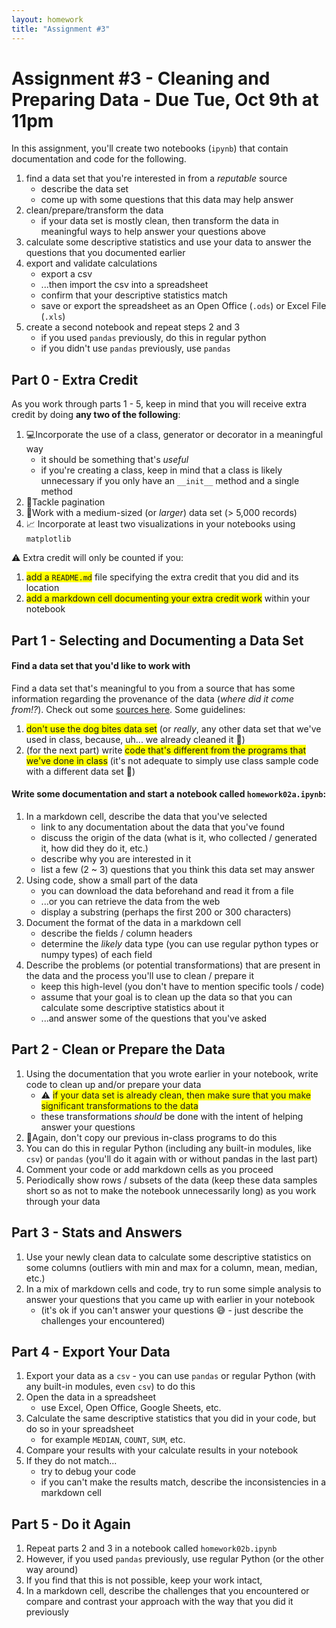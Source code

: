 ```yaml
---
layout: homework
title: "Assignment #3"
---
```

<style>
.hl {
	background-color: yellow;
}
img {
    border: 1px solid #000;
}

.warning {
    background-color: yellow;
    color: #aa1122;
    font-weight: bold;
}

.hidden {
    display: none;
}

.hintButton {
    color: #7788ff;
    cursor: pointer;
}
</style>
<script>
document.addEventListener('DOMContentLoaded', hideHints);

function hideHints(evt) {
    document.querySelectorAll('.hint').forEach((ele, i) => {
        const div = document.createElement('div');
        div.id = 'hint' + i + 'Button';
        ele.id = 'hint' + i;
        ele.classList.add('hidden');
        div.addEventListener('click', onClick);
        div.textContent = 'Show Hint';
        div.className = 'hintButton';
        ele.parentNode.insertBefore(div, ele);
    });

}

function onClick(evt) {
    const hintId = this.id.replace('Button', '');
    const hint = document.getElementById(hintId);
    hint.classList.toggle('hidden');
    this.textContent = this.textConent === 'Show Hint' ? 'Hide Hint' : 'Show Hint';
}
</script>

# Assignment #3 - Cleaning and Preparing Data - Due Tue, Oct 9th  at 11pm

In this assignment, you'll create two notebooks (`ipynb`) that contain documentation and code for the following.

1. find a data set that you're interested in from a _reputable_ source 
	* describe the data set
	* come up with some questions that this data may help answer
2. clean/prepare/transform the data
	* if your data set is mostly clean, then transform the data in meaningful ways to help answer your questions above
3. calculate some descriptive statistics and use your data to answer the questions that you documented earlier
4. export and validate calculations
	* export a csv
	* ...then import the csv into a spreadsheet 
	* confirm that your descriptive statistics match
	* save or export the spreadsheet as an Open Office (`.ods`) or Excel File (`.xls`)
5. create a second notebook and repeat steps 2 and 3
	* if you used `pandas` previously, do this in regular python
	* if you didn't use `pandas` previously, use `pandas`

## Part 0 - Extra Credit

As you work through parts 1 - 5, keep in mind that you will receive extra credit by doing __any two of the following__:

1. 💻Incorporate the use of a class, generator or decorator in a meaningful way
	* it should be something that's _useful_
	* if you're creating a class, keep in mind that a class is likely unnecessary if you only have an `__init__` method and a single method 
2. 📖Tackle pagination
3. 💪Work with a medium-sized (or _larger_) data set (> 5,000 records)
4. 📈 Incorporate at least two visualizations in your notebooks using `matplotlib`

⚠️ Extra credit will only be counted if you:

1. <span class="hl">add a `README.md`</span> file specifying the extra credit that you did and its location
2. <span class="hl">add a markdown cell documenting your extra credit work</span> within your notebook

## Part 1 - Selecting and Documenting a Data Set

#### Find a data set that you'd like to work with

Find a data set that's meaningful to you from a source that has some information regarding the provenance of the data (_where did it come from!?_). Check out some [sources here](../data-sets.html). Some guidelines:

1. <span class="hl">don't use the dog bites data set</span> (or _really_, any other data set that we've used in class, because, uh... we already cleaned it 🙁)
2. (for the next part) write <span class="hl">code that's different from the programs that we've done in class</span> (it's not adequate to simply use class sample code with a different data set 🙅)

#### Write some documentation and start a notebook called `homework02a.ipynb`:

1. In a markdown cell, describe the data that you've selected
	* link to any documentation about the data that you've found 
	* discuss the origin of the data (what is it, who collected / generated it, how did they do it, etc.)
	* describe why you are interested in it 
	* list a few (2 ~ 3)  questions that you think this data set may answer
2. Using code, show a small part of the data
	* you can download the data beforehand and read it from a file
	* ...or you can retrieve the data from the web
	* display a substring (perhaps the first 200 or 300 characters)
3. Document the format of the data in a markdown cell
	* describe the fields / column headers 
	* determine the _likely_ data type (you can use regular python types or numpy types) of each field
4. Describe the problems (or potential transformations) that are present in the data and the process you'll use to clean / prepare it 
	* keep this high-level (you don't have to mention specific tools / code)
	* assume that your goal is to clean up the data so that you can calculate some descriptive statistics about it
	* ...and answer some of the questions that you've asked

## Part 2 - Clean or Prepare the Data

1. Using the documentation that you wrote earlier in your notebook, write code to clean up and/or prepare your data
	* ⚠️ <span class="hl">if your data set is already clean, then make sure that you make significant transformations to the data</span>
	* these transformations _should_ be done with the intent of helping answer your questions
2. 🙅Again, don't copy our previous in-class programs to do this
3. You can do this in regular Python (including any built-in modules, like `csv`) or `pandas` (you'll do it again with or without pandas in the last part)
4. Comment your code or add markdown cells as you proceed
5. Periodically show rows / subsets of the data (keep these data samples short so as not to make the notebook unnecessarily long) as you work through your data

## Part 3 - Stats and Answers

1. Use your newly clean data to calculate some descriptive statistics on some columns (outliers with min and max for a column, mean, median, etc.)
2. In a mix of markdown cells and code, try to run some simple analysis to answer your questions that you came up with earlier in your notebook
	* (it's ok if you can't answer your questions 😅 - just describe the challenges your encountered)

## Part 4 - Export Your Data

1. Export your data as a `csv` - you can use `pandas` or regular Python (with any built-in modules, even `csv`) to do this 
2. Open the data in a spreadsheet
	* use Excel, Open Office, Google Sheets, etc.
3. Calculate the same descriptive statistics that you did in your code, but do so in your spreadsheet 
	* for example `MEDIAN`, `COUNT`, `SUM`, etc.
4. Compare your results with your calculate results in your notebook
5. If they do not match...
	* try to debug your code
	* if you can't make the results match, describe the inconsistencies in a markdown cell

## Part 5 - Do it Again

1. Repeat parts 2 and 3 in a notebook called `homework02b.ipynb`
2. However, if you used `pandas` previously, use regular Python (or the other way around)
3. If you find that this is not possible, keep your work intact, 
4. In a markdown cell, describe the challenges that you encountered or compare and contrast your approach with the way that you did it previously
